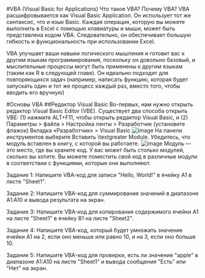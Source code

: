 #VBA (Visual Basic for Applications) 
Что такое VBA? Почему VBA?
VBA расшифровывается как Visual Basic Application. Он использует тот же синтаксис, что и язык Basic. Каждая операция, которую вы можете выполнить в Excel с помощью клавиатуры и мыши, может быть представлена кодом VBA. Следовательно, он обеспечивает большую гибкость и функциональность при использовании Excel.

VBA улучшает ваши навыки логического мышления и готовит вас к другим языкам программирования, поскольку он довольно базовый, и мыслительные процессы могут быть применены к другим языкам (таким как R в следующей главе). Он идеально подходит для повторяющихся задач (например, написать функцию, которая будет запускать один и тот же процесс каждый раз, вместо того, чтобы вводить его вручную)

#Основы VBA
##Редактор Visual Basic
Во-первых, нам нужно открыть редактор Visual Basic Editor (VBE). Существует два способа открыть VBE: (1) нажмите ALT+F11, чтобы открыть редактор Visual Basic, и (2) Параметры > файла > Настройка ленты > Разработчик (установите флажок) Вкладка «Разработчик» > Visual Basic
![image](https://github.com/pushka-gonka-fast/study-work-course/assets/72608612/a4d303a0-ae2b-41c3-82f6-a8432cc76c1d)
На панели инструментов выберите Вставить \textgreater Module. Убедитесь, что модуль вставлен в книгу, с которой вы работаете.
![image](https://github.com/pushka-gonka-fast/study-work-course/assets/72608612/d343fb24-e836-4371-b3c4-4da1c1d4445e)
Модуль — это место, где вы храните код. У вас может быть столько модулей, сколько вы хотите. Вы можете поместить свой код в различные модули в соответствии с функциями, которые они выполняют.

Задание 1:
Напишите VBA-код для записи "Hello, World!" в ячейку A1 в листе "Sheet1".

Задание 2:
Напишите VBA-код для суммирования значений в диапазоне A1:A10 и вывода результата на экран.

Задание 3:
Напишите VBA-код для копирования содержимого ячейки A1 на листе "Sheet1" в ячейку B1 на листе "Sheet2".

Задание 4:
Напишите VBA-код, который будет умножать значение ячейки A1 на 2, если оно меньше или равно 10, и на 3, если оно больше 10.

Задание 5:
Напишите VBA-код для проверки, есть ли значение "apple" в диапазоне A1:A10 на листе "Sheet1" и вывода сообщения "Есть" или "Нет" на экран.


